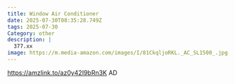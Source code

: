 ```yaml
---
title: Window Air Conditioner
date: 2025-07-30T08:35:28.749Z
tags: 2025-07-30
Category: other
description: |
  377.xx
image: https://m.media-amazon.com/images/I/81CkqljoRKL._AC_SL1500_.jpg
---
```

https://amzlink.to/az0y42I9bRn3K
AD